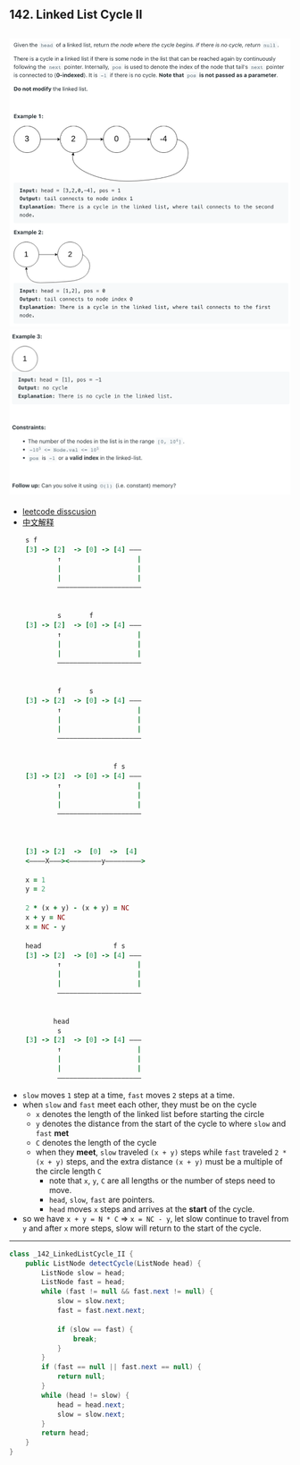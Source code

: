 ## 142. Linked List Cycle II
![](img/2023-01-10-19-35-46.png)
![](img/2023-01-10-19-36-00.png)
---

- [leetcode disscusion](https://leetcode.com/problems/linked-list-cycle-ii/discuss/1701128/C%2B%2BJavaPython-Slow-and-Fast-oror-Image-Explanation-oror-Beginner-Friendly)
- [中文解释](https://leetcode.cn/problems/find-the-duplicate-number/solutions/166258/qian-duan-ling-hun-hua-shi-tu-jie-kuai-man-zhi-z-3/)

```ruby
    s f
    [3] -> [2]  -> [0] -> [4] ———
            ↑                   |
            |                   |
            |                   |
            —————————————————————


            s       f
    [3] -> [2]  -> [0] -> [4] ———
            ↑                   |
            |                   |
            |                   |
            —————————————————————


            f       s       
    [3] -> [2]  -> [0] -> [4] ———
            ↑                   |
            |                   |
            |                   |
            —————————————————————


                          f s       
    [3] -> [2]  -> [0] -> [4] ———
            ↑                   |
            |                   |
            |                   |
            —————————————————————



    [3] -> [2]  ->  [0]  ->  [4] 
    <————X———><————————y—————————>

    x = 1
    y = 2

    2 * (x + y) - (x + y) = NC
    x + y = NC
    x = NC - y

    head                  f s               
    [3] -> [2]  -> [0] -> [4] ———
            ↑                   |
            |                   |
            |                   |
            —————————————————————


           head
            s               
    [3] -> [2]  -> [0] -> [4] ———
            ↑                   |
            |                   |
            |                   |
            —————————————————————
```

- `slow` moves `1` step at a time, `fast` moves `2` steps at a time.
- when `slow` and `fast` meet each other, they must be on the cycle
  - `x` denotes the length of the linked list before starting the circle
  - `y` denotes the distance from the start of the cycle to where `slow` and `fast` **met**
  - `C` denotes the length of the cycle
  - when they **meet**, `slow` traveled `(x + y)` steps while `fast` traveled `2 * (x + y)` steps, 
    and the extra distance `(x + y)` must be a multiple of the circle length `C`
    - note that `x`, `y`, `C` are all lengths or the number of steps need to move.
    - `head`, `slow`, `fast` are pointers.
    - `head` moves `x` steps and arrives at the **start** of the cycle.
- so we have `x + y = N * C` => `x = NC - y`, let slow continue to travel from `y` and after `x` more steps, 
  slow will return to the start of the cycle.
---

```java
class _142_LinkedListCycle_II {
    public ListNode detectCycle(ListNode head) {
        ListNode slow = head;
        ListNode fast = head;
        while (fast != null && fast.next != null) {
            slow = slow.next;
            fast = fast.next.next;

            if (slow == fast) {
                break;
            }
        }
        if (fast == null || fast.next == null) {
            return null;
        }
        while (head != slow) {
            head = head.next;
            slow = slow.next;
        }
        return head;
    }
}
```